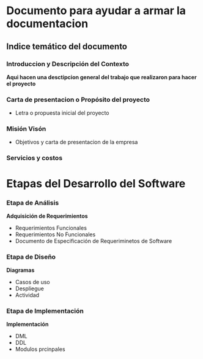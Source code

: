# Documento para ayudar a armar la documentacion


## Indice temático del documento

### Introduccion y Descripción del Contexto
**Aqui hacen una desctipcion general del trabajo que realizaron para hacer el proyecto**


### Carta de presentacion o Propósito del proyecto
+ Letra o propuesta inicial del proyecto

### Misión Visón
+ Objetivos y carta de presentacion de la empresa

### Servicios y costos
  


# Etapas del Desarrollo del Software
### Etapa de Análisis
**Adquisición de Requerimientos**
+ Requerimientos Funcionales
+ Requerimientos No Funcionales
+ Documento de Especificación de Requeriminetos de Software


### Etapa de Diseño
**Diagramas**
  + Casos de uso
  + Despliegue
  + Actividad

### Etapa de Implementación
**Implementación**
  + DML
  + DDL
  + Modulos prcinpales
